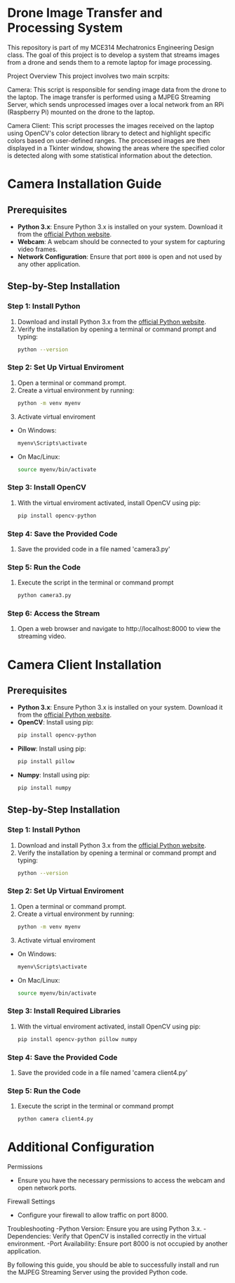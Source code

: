 # Drone Image Transfer and Processing System
This repository is part of my MCE314 Mechatronics Engineering Design class. The goal of this project is to develop a system that streams images from a drone and sends them to a remote laptop for image processing.

Project Overview
This project involves two main scrpits:

Camera:
This script is responsible for sending image data from the drone to the laptop.
The image transfer is performed using a MJPEG Streaming Server, which sends unprocessed images over a local network from an RPi (Raspberry Pi) mounted on the drone to the laptop.

Camera Client:
This script processes the images received on the laptop using OpenCV's color detection library to detect and highlight specific colors based on user-defined ranges. The processed images are then displayed in a Tkinter window, showing the areas where the specified color is detected along with some statistical information about the detection.

# Camera Installation Guide

## Prerequisites

- **Python 3.x**: Ensure Python 3.x is installed on your system. Download it from the [official Python website](https://www.python.org/).
- **Webcam**: A webcam should be connected to your system for capturing video frames.
- **Network Configuration**: Ensure that port `8000` is open and not used by any other application.

## Step-by-Step Installation

### Step 1: Install Python

1. Download and install Python 3.x from the [official Python website](https://www.python.org/).
2. Verify the installation by opening a terminal or command prompt and typing:
   ```sh
   python --version

### Step 2: Set Up Virtual Enviroment

1. Open a terminal or command prompt.
2. Create a virtual environment by running:
    ```sh
    python -m venv myenv
3. Activate virtual enviroment
- On Windows:
    ```sh
   myenv\Scripts\activate
- On Mac/Linux:
   ```sh
   source myenv/bin/activate

### Step 3: Install OpenCV

1. With the virtual enviroment activated, install OpenCV using pip:
   ```sh
   pip install opencv-python

### Step 4: Save the Provided Code

1. Save the provided code in a file named 'camera3.py'

### Step 5: Run the Code

1. Execute the script in the terminal or command prompt
   ```sh
   python camera3.py

### Step 6: Access the Stream

1. Open a web browser and navigate to http://localhost:8000 to view the streaming video.



# Camera Client Installation

## Prerequisites

- **Python 3.x**: Ensure Python 3.x is installed on your system. Download it from the [official Python website](https://www.python.org/).
- **OpenCV**: Install using pip:
  ```sh
  pip install opencv-python
- **Pillow**: Install using pip:
  ```sh
  pip install pillow
- **Numpy**: Install using pip:
  ```sh
  pip install numpy

## Step-by-Step Installation
  
### Step 1: Install Python

1. Download and install Python 3.x from the [official Python website](https://www.python.org/).
2. Verify the installation by opening a terminal or command prompt and typing:
   ```sh
   python --version

### Step 2: Set Up Virtual Enviroment

1. Open a terminal or command prompt.
2. Create a virtual environment by running:
    ```sh
    python -m venv myenv
3. Activate virtual enviroment
- On Windows:
    ```sh
   myenv\Scripts\activate
- On Mac/Linux:
   ```sh
   source myenv/bin/activate

### Step 3: Install Required Libraries

1. With the virtual enviroment activated, install OpenCV using pip:
   ```sh
   pip install opencv-python pillow numpy

### Step 4: Save the Provided Code

1. Save the provided code in a file named 'camera client4.py'

### Step 5: Run the Code

1. Execute the script in the terminal or command prompt
   ```sh
   python camera client4.py

# Additional Configuration

Permissions
- Ensure you have the necessary permissions to access the webcam and open network ports.

Firewall Settings
- Configure your firewall to allow traffic on port 8000.

Troubleshooting
-Python Version: Ensure you are using Python 3.x.
-Dependencies: Verify that OpenCV is installed correctly in the virtual environment.
-Port Availability: Ensure port 8000 is not occupied by another application.

By following this guide, you should be able to successfully install and run the MJPEG Streaming Server using the provided Python code.
